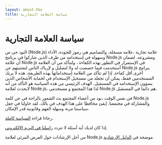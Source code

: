 ```yaml
---
layout: about.hbs
title: سياسة العلامة التجارية
---
```

# سياسة العلامة التجارية

النود جي س (Node.js) علامة تجارية ،علامة مسجلة، والتصاميم هي رموز للجودة،
الأداء وسهولة في إستخدامه من طرف الذين شاركوا في برنامج Node.js ومشروعه.
لضمان أن علامة Node.js في الإستمرار في التطور بهذه الكفاءة ، ولنتأكد من أن 
العلامة أستخدمت فيما خصصت له ولا لتضليل و لإرباك الناس لتشتيتهم عن Node.js 
ببرامج أخرى أقل كفاءة. إذا لم تتأكد من العلامة إستخداماتها بهذه الطريقة،
هذه لا يربك المستخدمين فقط، يمكن أن تجعله من مستحيل الإستخدام في لحماية الأشخاص 
الذين يسؤون الإستخدامه في المستقبل. الهدف الرئيسي من هذه السياسة هو التأكد 
من أنه لايحدث لعلامة Node.js، لذا هذا المجتمع و مستخدمي Node.js هم دائما 
في المستقبل.

في نفس الوقت ،نود من أعضاء المجتمع بث الشعور بالراحة في عن كلمة Node.js
والمشاركة في مجتمعنا. إبقئ محافظا على هذا الهدف في بالك، لقد حاولنا في جعل 
سياسنتا مرنة وسهلة الفهم وقانونية قدر الإمكان.

رجاءا قراءة [السياسة كاملة](/static/documents/trademark-policy.pdf).

إذا كان لديك أية أسئلة لا تتردد [راسلنا في البريد الإلكتروني](mailto:trademark@nodejs.org).

من أجل الإرشادات حول العرض المرئي لعلامة Node.js موضحة في 
[الدليل الإرشادية](/static/documents/foundation-visual-guidelines.pdf).
